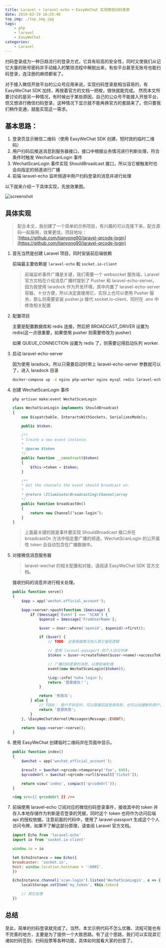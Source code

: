 ```yaml
---
title: Laravel + laravel-echo + EasyWeChat 实现微信扫码登录
date: 2019-03-19 16:25:48
top_img: ./top_img.jpg
tags: 
    - php
    - laravel
    - EasyWeChat
categories:
    - Laravel
---
```


扫码登录成为一种日趋流行的登录方式，它具有较高的安全性，同时又使我们从记忆大量的账号密码并手动输入的繁琐流程中解脱出来，有些平台甚至无账号也能扫码登录，连注册的麻烦都省了。

对于接入微信开放平台的公众号应用来说，实现扫码登录是相当容易的，有 EasyWeChat SDK 加持，再按着官方的文档一把梭，很快就能完成。
然而本文所要讨论的是另一种情况，有时候出于某些原因，自己的公众号不能接入开放平台，但又想进行微信扫码登录，这种情况下显示就不能再换官方的套路来了。但只要我们稍作变通，就能实现这一需求。

## 基本思路：

1. 登录页显示微信二维码（使用 EasyWeChat SDK 创建，短时效的临时二维码）
2. 用户扫码后推送消息到服务器接口，接口中根据业务情况进行判断处理，符合条件时触发 WechatScanLogin 事件
3. WechatScanLogin 事件实现 ShouldBroadcast 接口，所以当它被触发时也会向指定的频道进行广播
4. 前端 laravel-echo 监听频道中用户扫码登录的消息并进行处理

以下就来介绍一下具体实现，先放效果图。

![screenshot](./screenshot.gif)

## 具体实现

> 配合本文，我创建了一个简单的示例项目，有兴趣的可以克隆下来，配合源码一起服用，效果更佳。项目地址：[https://github.com/tianyong90/laravel-qrcode-login](https://github.com/tianyong90/laravel-qrcode-login)

1. 首先当然是创建 Laravel 项目，同时安装前后端依赖

    前端最主要依赖是 `laravel-echo` 和 `socket.io-client`

    > 前端监听事件广播是关键，我们需要一个 websocket 服务端，Laravel 官方文档在介绍消息广播时提到了 Pusher 和 laravel-echo-server。因为我使用 laradock 作为开发环境，其中内置了 laravel-echo-server 容器，十分方便，所以决定直接用它。实际上也可以使用 Pusher 服务，那么则需要安装 pusher.js 替代 socket.io-client，同时在 .env 中修改相关配置

2. 配置项目

    主要是配置数据库和 redis 连接，然后把 BROADCAST_DRIVER 设置为 redis(这一点很重要，如果使用 pusher 则需要修改为 pusher)

    如果 QUEUE_CONNECTION 设置为 redis 了，则需要记得启动队列 worker.

3. 启动 laravel-echo-server

    因为使用 laradock，所以只需要启动时带上 laravel-echo-server 参数就可以了，进入 laradock 目录

    ```bash
    docker-compose up -d nginx php-worker nginx mysql redis laravel-echo-server
    ```

4. 创建 WechatScanLogin 事件

    ```shell
    php artisan make:event WechatScanLogin
    ```

    ```php
    class WechatScanLogin implements ShouldBroadcast
    {
        use Dispatchable, InteractsWithSockets, SerializesModels;

        public $token;

        /**
        * Create a new event instance.
        *
        * @param $token
        */
        public function __construct($token)
        {
            $this->token = $token;
        }

        /**
        * Get the channels the event should broadcast on.
        *
        * @return \Illuminate\Broadcasting\Channel|array
        */
        public function broadcastOn()
        {
            return new Channel(‘scan-login’);
        }
    }
    ```

    > 上面最关键的就是事件要实现 ShouldBroadcast 接口并在 broadcastOn 方法中指定要广播的频道。WechatScanLogin 的公开属性 token 会自动包含在广播数据中。

5. 对接微信消息服务器

    > laravel-wechat 的相关配置和对接，请阅读 EasyWeChat SDK 官方文档。

    接收扫码的消息并进行相关处理。

    ```php
    public function serve()
    {
        $app = app('wechat.official_account');

        $app->server->push(function ($message) {
            if ($message['Event'] === 'SCAN') {
                $openid = $message['FromUserName'];

                $user = User::where('openid', $openid)->first();

                if ($user) {
                    // TODO: 这里根据情况加入其它鉴权逻辑

                    // 使用 laravel-passport 的个人访问令牌
                    $token = $user->createToken($user->name)->accessToken;

                    // 广播扫码登录的消息，以便前端处理
                    event(new WechatScanLogin($token));

                    \Log::info('haha login');
                    return '登录成功！';
                }

                return '失败鸟';
            } else {
                // TODO： 用户不存在时，可以直接回返登录失败，也可以创建新的用户并登录该用户再返回
                return '登录失败';
            }
        }, \EasyWeChat\Kernel\Messages\Message::EVENT);

        return $app->server->serve();
    }
    ```

6. 使用 EasyWeChat 创建临时二维码并在页面中显示。

    ```php
    public function index()
    {
        $wechat = app('wechat.official_account');

        $result = $wechat->qrcode->temporary('foo', 600);
        $qrcodeUrl = $wechat->qrcode->url($result['ticket']);

        return view('index', compact('qrcodeUrl'));
    }
    ```

    ```html
    <img src={{ qrcodeUrl }} />>
    ```

7. 前端使用 laravel-echo 订阅对应的微信扫码登录事件，接收其中的 token 并存入本地存储作为判断是否登录的凭据，同时这个 token 也将作为访问后端 api 的授权依据。注意前面的代码中，使用了 laravel-passport 生成这个个人访问令牌，如果不了解这部分原理，请查阅 Laravel 官方文档。

    ```js
    import Echo from 'laravel-echo'
    import io from 'socket.io-client'

    window.io = io

    let EchoInstance = new Echo({
    broadcaster: 'socket.io',
    host: window.location.hostname + ':6001',
    })

    EchoInstance.channel('scan-login').listen('WechatScanLogin', e => {
        localStorage.setItem('my_token', this.token)

        // 其它处理
    })
    ```

## 总结

至此，简单的扫码登录就完成了。当然，本文示例代码不怎么优雅、流程可能也有不完善的地方，主要是为了提供一个大致思路。有了这个思路，我们可以实现其它诸如扫码签到、扫码投票等各种功能，具体如何就看大家的创意了。
